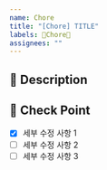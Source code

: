 ```yaml
---
name: Chore
title: "[Chore] TITLE"
labels: 🚚Chore🚚
assignees: ""
---
```


## 🚚 Description

<!-- 수정사항에 대해 작성해 주세요. -->

## 📝 Check Point

<!-- 세부 수정 사항을 리스트로 작성해주세요. -->

- [x] 세부 수정 사항 1
- [ ] 세부 수정 사항 2
- [ ] 세부 수정 사항 3
